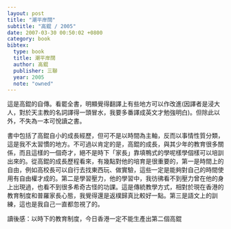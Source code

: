 ```yaml
---
layout: post
title: "潮平岸闊"
subtitle: "高錕 / 2005"
date: 2007-03-30 00:50:02 +0800
category: book
bibtex:
  type: book
  title: 潮平岸闊
  author: 高錕
  publisher: 三聯
  year: 2005
  note: "owned"
---
```

這是高錕的自傳。看罷全書，明顯覺得翻譯上有些地方可以作改進(因譯者是浸大人，對於天主教的名詞譯得一頭冒水，我要多番譯成英文才勉強明白)。但除此以外，不失為一本可悅讀之書。

書中包括了高錕自小的成長經歷，但可不是以時間為主軸，反而以事情性質分類，這是我不太習慣的地方。不可過以肯定的是，高錕的成長，與其少年的教育很多關係，而且這樣的一個奇才，絕不是時下「家長」靠填鴨式的學呢樣學個樣可以培訓出來的。從高錕的成長歷程看來，有幾點對他的培育是很重要的，第一是時間上的自由，例如高校長可以自行去找東西玩、做實驗，這些一定是能夠對自己的時間使用有自由權才成的。第二是學習壓力，他的學習中，我彷彿看不到壓力曾在他的身上出現過，也看不到很多希奇古怪的功課。這是傳統教學方式，相對於現在香港的教育制度和普羅家長心態，我覺得還是返樸歸真比較好一點。第三是語文上的訓練，這也是我自己一直都忽視了的。

讀後感：以時下的教育制度，今日香港一定不能生產出第二個高錕
